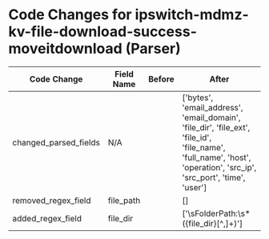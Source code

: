 # Code Changes for ipswitch-mdmz-kv-file-download-success-moveitdownload (Parser)

| Code Change | Field Name | Before | After |
|-------------|------------|--------|-------|
| changed_parsed_fields | N/A |  | ['bytes', 'email_address', 'email_domain', 'file_dir', 'file_ext', 'file_id', 'file_name', 'full_name', 'host', 'operation', 'src_ip', 'src_port', 'time', 'user'] |
| removed_regex_field | file_path |  | [] |
| added_regex_field | file_dir |  | ['\sFolderPath:\s*({file_dir}[^,]+)'] |